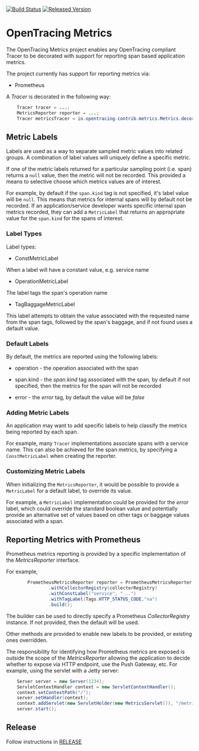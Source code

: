 [![Build Status][ci-img]][ci] [![Released Version][maven-img]][maven]

# OpenTracing Metrics

The OpenTracing Metrics project enables any OpenTracing compliant Tracer to be decorated with support
for reporting span based application metrics.

The project currently has support for reporting metrics via:

* Prometheus

A _Tracer_ is decorated in the following way:

```java
	Tracer tracer = ...;
	MetricsReporter reporter = ...;
	Tracer metricsTracer = io.opentracing.contrib.metrics.Metrics.decorate(tracer, reporter);
```

## Metric Labels

Labels are used as a way to separate sampled metric values into related groups. A combination of label values will
uniquely define a specific metric.

If one of the metric labels returned for a particular sampling point (i.e. span) returns a `null` value, then the
metric will not be recorded. This provided a means to selective choose which metrics values are of interest.

For example, by default if the `span.kind` tag is not specified, it's label value will be `null`. This means that
metrics for internal spans will by default not be recorded. If an application/service developer wants specific internal
span metrics recorded, they can add a `MetricLabel` that returns an appropriate value for the `span.kind` for the
spans of interest.

### Label Types

Label types:

* ConstMetricLabel

When a label will have a constant value, e.g. service name

* OperationMetricLabel

The label tags the span's operation name

* TagBaggageMetricLabel

This label attempts to obtain the value associated with the requested name from the span tags, followed
by the span's baggage, and if not found uses a default value.


### Default Labels

By default, the metrics are reported using the following labels:

* operation - the operation associated with the span

* span.kind - the _span.kind_ tag associated with the span, by default if not specified, then the metrics
for the span will not be recorded

* error - the _error_ tag, by default the value will be _false_


### Adding Metric Labels

An application may want to add specific labels to help classify the metrics being reported by each
span.

For example, many `Tracer` implementations associate spans with a service name. This can also be achieved
for the span metrics, by specifying a `ConstMetricLabel` when creating the reporter.

### Customizing Metric Labels

When initializing the `MetricsReporter`, it would be possible to provide a `MetricLabel` for a default label,
to override its value.

For example, a `MetricLabel` implementation could be provided for the _error_ label, which could override the
standard boolean value and potentially provide an alternative set of values based on other tags or baggage
values associated with a span.


## Reporting Metrics with Prometheus

Prometheus metrics reporting is provided by a specific implementation of the _MetricsReporter_ interface.

For example,

```java
        PrometheusMetricsReporter reporter = PrometheusMetricsReporter.newMetricsReporter()
                .withCollectorRegistry(collectorRegistry)
                .withConstLabel("service", "...")
                .withTagLabel(Tags.HTTP_STATUS_CODE,"na")
                .build();
```

The builder can be used to directly specify a Prometheus _CollectorRegistry_ instance. If not provided, then
the default will be used.

Other methods are provided to enable new labels to be provided, or existing ones overridden.

The responsibility for identifying how Prometheus metrics are exposed is outside the scope of the _MetricsReporter_
allowing the application to decide whether to expose via HTTP endpoint, use the Push Gateway, etc. For example,
using the servlet with a Jetty server:

```java
	Server server = new Server(1234);
	ServletContextHandler context = new ServletContextHandler();
	context.setContextPath("/");
	server.setHandler(context);
	context.addServlet(new ServletHolder(new MetricsServlet()), "/metrics");
	server.start();
```

## Release
Follow instructions in [RELEASE](RELEASE.md)

   [ci-img]: https://travis-ci.org/opentracing-contrib/java-metrics.svg?branch=master
   [ci]: https://travis-ci.org/opentracing-contrib/java-metrics
   [maven-img]: https://img.shields.io/maven-central/v/io.opentracing.contrib/opentracing-metrics.svg?maxAge=2592000
   [maven]: http://search.maven.org/#search%7Cga%7C1%7Copentracing-metrics
